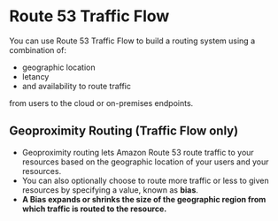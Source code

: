 # Route 53 Traffic Flow

You can use Route 53 Traffic Flow to build a routing system using a combination of:

* geographic location
* letancy
* and availability to route traffic

from users to the cloud or on-premises endpoints.



## Geoproximity Routing (Traffic Flow only)

* Geoproximity routing lets Amazon Route 53 route traffic to your resources based on the geographic location of your users and your resources.
* You can also optionally choose to route more traffic or less to given resources by specifying a value, known as **bias**.
* **A Bias expands or shrinks the size of the geographic region from which traffic is routed to the resource.**

